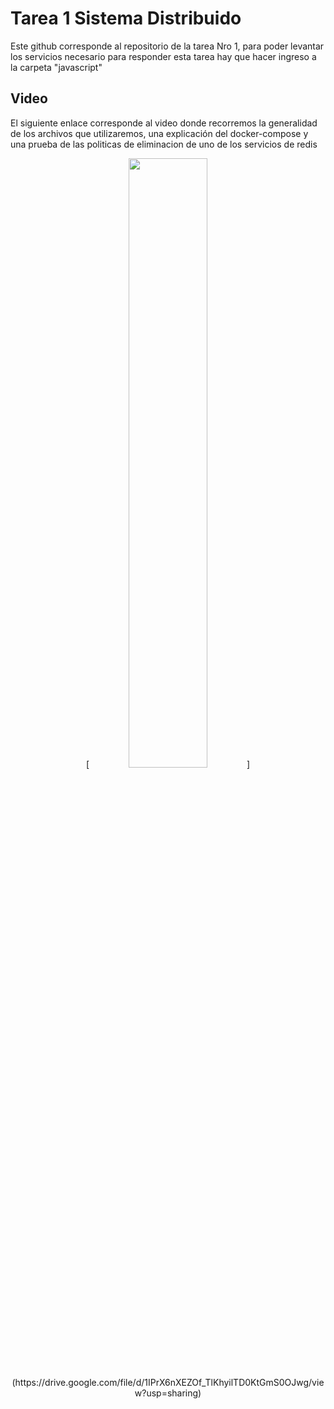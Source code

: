 # Tarea 1 Sistema Distribuido
Este github corresponde al repositorio de la tarea Nro 1, para poder levantar los servicios necesario para responder esta tarea hay que hacer ingreso a la carpeta "javascript"

## Video
El siguiente enlace corresponde al video donde recorremos la generalidad de los archivos que utilizaremos, una explicación del docker-compose y una prueba de las politicas de eliminacion de uno de los servicios de redis
<p align="center">
[<img src="https://proximahost.es/blog/wp-content/uploads/2021/05/redis.png" width="50%">](https://drive.google.com/file/d/1IPrX6nXEZOf_TlKhyilTD0KtGmS0OJwg/view?usp=sharing)
</p>
